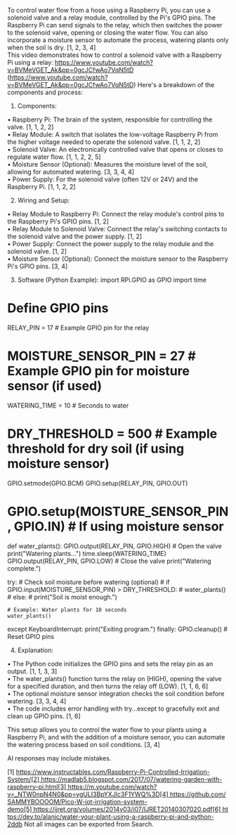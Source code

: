 To control water flow from a hose using a Raspberry Pi, you can use a solenoid valve and a relay module, controlled by the Pi's GPIO pins. The Raspberry Pi can send signals to the relay, which then switches the power to the solenoid valve, opening or closing the water flow. You can also incorporate a moisture sensor to automate the process, watering plants only when the soil is dry. [1, 2, 3, 4]  
This video demonstrates how to control a solenoid valve with a Raspberry Pi using a relay: https://www.youtube.com/watch?v=BVMeVGET_Ak&pp=0gcJCfwAo7VqN5tD (https://www.youtube.com/watch?v=BVMeVGET_Ak&pp=0gcJCfwAo7VqN5tD) 
Here's a breakdown of the components and process: 
1. Components: 

• Raspberry Pi: The brain of the system, responsible for controlling the valve. [1, 1, 2, 2]  
• Relay Module: A switch that isolates the low-voltage Raspberry Pi from the higher voltage needed to operate the solenoid valve. [1, 1, 2, 2]  
• Solenoid Valve: An electronically controlled valve that opens or closes to regulate water flow. [1, 1, 2, 2, 5]  
• Moisture Sensor (Optional): Measures the moisture level of the soil, allowing for automated watering. [3, 3, 4, 4]  
• Power Supply: For the solenoid valve (often 12V or 24V) and the Raspberry Pi. [1, 1, 2, 2]  

2. Wiring and Setup: 

• Relay Module to Raspberry Pi: Connect the relay module's control pins to the Raspberry Pi's GPIO pins. [1, 2]  
• Relay Module to Solenoid Valve: Connect the relay's switching contacts to the solenoid valve and the power supply. [1, 2]  
• Power Supply: Connect the power supply to the relay module and the solenoid valve. [1, 2]  
• Moisture Sensor (Optional): Connect the moisture sensor to the Raspberry Pi's GPIO pins. [3, 4]  

3. Software (Python Example): 
import RPi.GPIO as GPIO
import time

# Define GPIO pins
RELAY_PIN = 17  # Example GPIO pin for the relay
# MOISTURE_SENSOR_PIN = 27 # Example GPIO pin for moisture sensor (if used)
WATERING_TIME = 10  # Seconds to water
# DRY_THRESHOLD = 500 # Example threshold for dry soil (if using moisture sensor)

GPIO.setmode(GPIO.BCM)
GPIO.setup(RELAY_PIN, GPIO.OUT)
# GPIO.setup(MOISTURE_SENSOR_PIN, GPIO.IN) # If using moisture sensor

def water_plants():
    GPIO.output(RELAY_PIN, GPIO.HIGH)  # Open the valve
    print("Watering plants...")
    time.sleep(WATERING_TIME)
    GPIO.output(RELAY_PIN, GPIO.LOW)  # Close the valve
    print("Watering complete.")

try:
    # Check soil moisture before watering (optional)
    # if GPIO.input(MOISTURE_SENSOR_PIN) > DRY_THRESHOLD:
    #    water_plants()
    # else:
    #    print("Soil is moist enough.")

    # Example: Water plants for 10 seconds
    water_plants()

except KeyboardInterrupt:
    print("Exiting program.")
finally:
    GPIO.cleanup() # Reset GPIO pins

4. Explanation: 

• The Python code initializes the GPIO pins and sets the relay pin as an output. [1, 1, 3, 3]  
• The water_plants() function turns the relay on (HIGH), opening the valve for a specified duration, and then turns the relay off (LOW). [1, 1, 6, 6]  
• The optional moisture sensor integration checks the soil condition before watering. [3, 3, 4, 4]  
• The code includes error handling with try...except to gracefully exit and clean up GPIO pins. [1, 6]  

This setup allows you to control the water flow to your plants using a Raspberry Pi, and with the addition of a moisture sensor, you can automate the watering process based on soil conditions. [3, 4]  

AI responses may include mistakes.

[1] https://www.instructables.com/Raspberry-Pi-Controlled-Irrigation-System/[2] https://madlab5.blogspot.com/2017/07/watering-garden-with-raspberry-pi.html[3] https://m.youtube.com/watch?v=_NTW0npN4N0&pp=ygULI3BpYXJlc3F1YWQ%3D[4] https://github.com/SAMMYBOOOOM/Pico-W-iot-irrigation-system-demo[5] https://ijret.org/volumes/2014v03/i07/IJRET20140307020.pdf[6] https://dev.to/alanjc/water-your-plant-using-a-raspberry-pi-and-python-2ddb
Not all images can be exported from Search.

